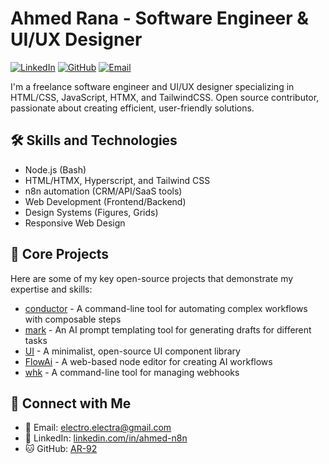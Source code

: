 # Ahmed Rana - Software Engineer & UI/UX Designer

[![LinkedIn](https://img.shields.io/badge/LinkedIn-0077B5?style=for-the-badge&logo=linkedin&logoColor=white)](https://linkedin.com/in/ahmed-n8n/)
[![GitHub](https://img.shields.io/badge/GitHub-100000?style=for-the-badge&logo=github&logoColor=white)](https://github.com/AR-92)
[![Email](https://img.shields.io/badge/Email-D14836?style=for-the-badge&logo=gmail&logoColor=white)](mailto:electro.electra@gmail.com)

I'm a freelance software engineer and UI/UX designer specializing in HTML/CSS, JavaScript, HTMX, and TailwindCSS. Open source contributor, passionate about creating efficient, user-friendly solutions.

## 🛠️ Skills and Technologies

- Node.js (Bash)
- HTML/HTMX, Hyperscript, and Tailwind CSS
- n8n automation (CRM/API/SaaS tools)
- Web Development (Frontend/Backend)
- Design Systems (Figures, Grids)
- Responsive Web Design

## 🚀 Core Projects

Here are some of my key open-source projects that demonstrate my expertise and skills:

- [conductor](https://github.com/AR-92/conductor) - A command-line tool for automating complex workflows with composable steps
- [mark](https://github.com/AR-92/mark) - An AI prompt templating tool for generating drafts for different tasks
- [UI](https://github.com/AR-92/UI) - A minimalist, open-source UI component library
- [FlowAi](https://github.com/AR-92/FlowAi) - A web-based node editor for creating AI workflows
- [whk](https://github.com/AR-92/whk) - A command-line tool for managing webhooks

## 🤝 Connect with Me

- 📧 Email: [electro.electra@gmail.com](mailto:electro.electra@gmail.com)
- 💼 LinkedIn: [linkedin.com/in/ahmed-n8n](https://linkedin.com/in/ahmed-n8n/)
- 🐱 GitHub: [AR-92](https://github.com/AR-92)